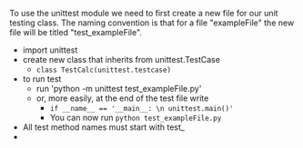 To use the unittest module we need to first create a new file for our unit testing class. The naming convention is that for a file "exampleFile" the new file will be titled "test_exampleFile". 

- import unittest
- create new class that inherits from unittest.TestCase
	-  `class TestCalc(unittest.testcase)`
- to run test
	- run 'python -m unittest test_exampleFile.py'
	- or, more easily, at the end of the test file write
		- `if __name__ == '__main__: \n unittest.main()'`
		- You can now run `python test_exampleFile.py`
- All test method names must start with test_
- 